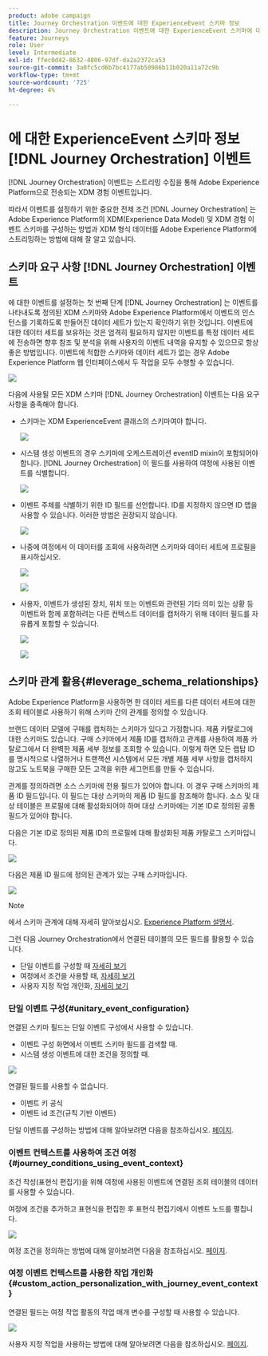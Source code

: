```yaml
---
product: adobe campaign
title: Journey Orchestration 이벤트에 대한 ExperienceEvent 스키마 정보
description: Journey Orchestration 이벤트에 대한 ExperienceEvent 스키마에 대해 알아보기
feature: Journeys
role: User
level: Intermediate
exl-id: ffec0d42-8632-4806-97df-da2a2372ca53
source-git-commit: 3a0fc5cd6b7bc4177ab50986b11b020a11a72c9b
workflow-type: tm+mt
source-wordcount: '725'
ht-degree: 4%

---
```


# 에 대한 ExperienceEvent 스키마 정보 [!DNL Journey Orchestration] 이벤트

[!DNL Journey Orchestration] 이벤트는 스트리밍 수집을 통해 Adobe Experience Platform으로 전송되는 XDM 경험 이벤트입니다.

따라서 이벤트를 설정하기 위한 중요한 전제 조건 [!DNL Journey Orchestration] 는 Adobe Experience Platform의 XDM(Experience Data Model) 및 XDM 경험 이벤트 스키마를 구성하는 방법과 XDM 형식 데이터를 Adobe Experience Platform에 스트리밍하는 방법에 대해 잘 알고 있습니다.

## 스키마 요구 사항 [!DNL Journey Orchestration] 이벤트

에 대한 이벤트를 설정하는 첫 번째 단계 [!DNL Journey Orchestration] 는 이벤트를 나타내도록 정의된 XDM 스키마와 Adobe Experience Platform에서 이벤트의 인스턴스를 기록하도록 만들어진 데이터 세트가 있는지 확인하기 위한 것입니다. 이벤트에 대한 데이터 세트를 보유하는 것은 엄격히 필요하지 않지만 이벤트를 특정 데이터 세트에 전송하면 향후 참조 및 분석을 위해 사용자의 이벤트 내역을 유지할 수 있으므로 항상 좋은 방법입니다. 이벤트에 적합한 스키마와 데이터 세트가 없는 경우 Adobe Experience Platform 웹 인터페이스에서 두 작업을 모두 수행할 수 있습니다.

![](../assets/schema1.png)

다음에 사용될 모든 XDM 스키마 [!DNL Journey Orchestration] 이벤트는 다음 요구 사항을 충족해야 합니다.

* 스키마는 XDM ExperienceEvent 클래스의 스키마여야 합니다.

  ![](../assets/schema2.png)

* 시스템 생성 이벤트의 경우 스키마에 오케스트레이션 eventID mixin이 포함되어야 합니다. [!DNL Journey Orchestration] 이 필드를 사용하여 여정에 사용된 이벤트를 식별합니다.

  ![](../assets/schema3.png)

* 이벤트 주체를 식별하기 위한 ID 필드를 선언합니다. ID를 지정하지 않으면 ID 맵을 사용할 수 있습니다. 이러한 방법은 권장되지 않습니다.

  ![](../assets/schema4.png)

* 나중에 여정에서 이 데이터를 조회에 사용하려면 스키마와 데이터 세트에 프로필을 표시하십시오.

  ![](../assets/schema5.png)

  ![](../assets/schema6.png)

* 사용자, 이벤트가 생성된 장치, 위치 또는 이벤트와 관련된 기타 의미 있는 상황 등 이벤트와 함께 포함하려는 다른 컨텍스트 데이터를 캡처하기 위해 데이터 필드를 자유롭게 포함할 수 있습니다.

  ![](../assets/schema7.png)

  ![](../assets/schema8.png)

## 스키마 관계 활용{#leverage_schema_relationships}

Adobe Experience Platform을 사용하면 한 데이터 세트를 다른 데이터 세트에 대한 조회 테이블로 사용하기 위해 스키마 간의 관계를 정의할 수 있습니다.

브랜드 데이터 모델에 구매를 캡처하는 스키마가 있다고 가정합니다. 제품 카탈로그에 대한 스키마도 있습니다. 구매 스키마에서 제품 ID를 캡처하고 관계를 사용하여 제품 카탈로그에서 더 완벽한 제품 세부 정보를 조회할 수 있습니다. 이렇게 하면 모든 랩탑 ID를 명시적으로 나열하거나 트랜잭션 시스템에서 모든 개별 제품 세부 사항을 캡처하지 않고도 노트북을 구매한 모든 고객을 위한 세그먼트를 만들 수 있습니다.

관계를 정의하려면 소스 스키마에 전용 필드가 있어야 합니다. 이 경우 구매 스키마의 제품 ID 필드입니다. 이 필드는 대상 스키마의 제품 ID 필드를 참조해야 합니다. 소스 및 대상 테이블은 프로필에 대해 활성화되어야 하며 대상 스키마에는 기본 ID로 정의된 공통 필드가 있어야 합니다.

다음은 기본 ID로 정의된 제품 ID의 프로필에 대해 활성화된 제품 카탈로그 스키마입니다.

![](../assets/schema9.png)

다음은 제품 ID 필드에 정의된 관계가 있는 구매 스키마입니다.

![](../assets/schema10.png)

>[!NOTE]
>
>에서 스키마 관계에 대해 자세히 알아보십시오. [Experience Platform 설명서](https://experienceleague.adobe.com/docs/platform-learn/tutorials/schemas/configure-relationships-between-schemas.html?lang=en).

그런 다음 Journey Orchestration에서 연결된 테이블의 모든 필드를 활용할 수 있습니다.

* 단일 이벤트를 구성할 때 [자세히 보기](../event/experience-event-schema.md#unitary_event_configuration)
* 여정에서 조건을 사용할 때, [자세히 보기](../event/experience-event-schema.md#journey_conditions_using_event_context)
* 사용자 지정 작업 개인화, [자세히 보기](../event/experience-event-schema.md#custom_action_personalization_with_journey_event_context)

### 단일 이벤트 구성{#unitary_event_configuration}

연결된 스키마 필드는 단일 이벤트 구성에서 사용할 수 있습니다.

* 이벤트 구성 화면에서 이벤트 스키마 필드를 검색할 때.
* 시스템 생성 이벤트에 대한 조건을 정의할 때.

![](../assets/schema11.png)

연결된 필드를 사용할 수 없습니다.

* 이벤트 키 공식
* 이벤트 id 조건(규칙 기반 이벤트)

단일 이벤트를 구성하는 방법에 대해 알아보려면 다음을 참조하십시오. [페이지](../event/about-creating.md).

### 이벤트 컨텍스트를 사용하여 조건 여정{#journey_conditions_using_event_context}

조건 작성(표현식 편집기)을 위해 여정에 사용된 이벤트에 연결된 조회 테이블의 데이터를 사용할 수 있습니다.

여정에 조건을 추가하고 표현식을 편집한 후 표현식 편집기에서 이벤트 노드를 펼칩니다.

![](../assets/schema12.png)

여정 조건을 정의하는 방법에 대해 알아보려면 다음을 참조하십시오. [페이지](../building-journeys/condition-activity.md).

### 여정 이벤트 컨텍스트를 사용한 작업 개인화{#custom_action_personalization_with_journey_event_context}

연결된 필드는 여정 작업 활동의 작업 매개 변수를 구성할 때 사용할 수 있습니다.

![](../assets/schema13.png)

사용자 지정 작업을 사용하는 방법에 대해 알아보려면 다음을 참조하십시오. [페이지](../building-journeys/using-custom-actions.md).

